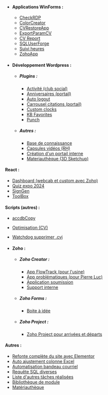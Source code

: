 - #### **Applications WinForms** :
  - [CheckRDP](Custom%20app/CheckRDP.md)
  - [ColorCreator](Custom%20app/ColorCreator.md)
  - [CVRestoreApp](Custom%20app/CVRestoreApp.md)
  - [ExportParamCV](Custom%20app/ExportParamCV.md)
  - [CV Report](Custom%20app/CV%20Report.md)
  - [SQLUserForge](Custom%20app/SQLUserForge.md)
  - [Suivi heures](Custom%20app/Suivi%20heures.md)
  - [ZohoApp](Custom%20app/ZohoApp.md)

- #### **Développement Wordpress** :
  - ##### **Plugins** :
    - [Activité (club social)](Activité%20(club%20social).md)
    - [Anniversaires (portail)](Anniversaires%20(portail).md)
    - [Auto logout](Auto%20logout.md)
    - [Carrousel citations (portail)](Carrousel%20citations%20(portail).md)
    - [Custom clocks](Custom%20clocks.md)
    - [KB Favorites](KB%20Favorites.md)
    - [Punch](Punch.md)
  - ##### **Autres** :
    - [Base de connaissance](Base%20de%20connaissance.md)
    - [Capsules vidéos (RH)](Capsules%20vidéos%20(RH).md)
    - [Création d'un portail interne](Création%20d'un%20portail%20interne.md)
    - [Materiauthèque (3D Sketchup)](Materiauthèque%20(3D%20Sketchup).md)

#### React :
- [Dashboard (webcab et custom avec Zoho)](Dashboard%20(webcab%20et%20custom%20avec%20Zoho).md)
- [Quiz expo 2024](Quiz%20expo%202024.md)
- [SignGen](SignGen.md)
- [ToolBox](ToolBox.md)

#### Scripts (autres) :
- [accdbCopy](accdbCopy.md)
- [Optimisation (CV)](Optimisation%20(CV).md)
- [Watchdog supprimer .cvj](Watchdog%20supprimer%20.cvj.md)

- #### **Zoho** :
  - ##### **Zoho Creator** :
    - [App FlowTrack (pour l'usine)](App%20FlowTrack%20(pour%20l'usine).md)
    - [App problématiques (pour Pierre Luc)](App%20problématiques%20(pour%20Pierre%20Luc).md)
    - [Application soumission](Application%20soumission.md)
    - [Support interne](Support%20interne.md)
  - ##### **Zoho Forms** :
    - [Boite à idée](Boite%20à%20idée.md)
  - ##### **Zoho Project** :
    - [Zoho Project pour arrivées et départs](Zoho%20Project%20pour%20arrivées%20et%20départs.md)

#### Autres :
- [Refonte complète du site avec Elementor](Refonte%20complète%20du%20site%20avec%20Elementor.md)
- [Auto ajustement colonne Excel](Auto%20ajustement%20colonne%20Excel.md)
- [Automatisation bandeau courriel](Automatisation%20bandeau%20courriel.md)
- [Requête SQL diverses](Requête%20SQL%20diverses.md)
- [Liste d'autres tâches réalisées](Liste%20d'autres%20tâches%20réalisées.md)
- [Bibliothèque de module](Bibliothèque%20de%20module.md)
- [Matériauthèque](Matériauthèque.md)
